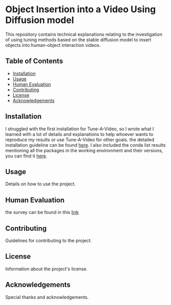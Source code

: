 # Object Insertion into a Video Using Diffusion model

This repository contains technical explanations relating to the investigation of using tuning methods based on the stable diffusion model to insert objects into human-object interaction videos.

## Table of Contents
- [Installation](#installation)
- [Usage](#usage)
- [Human Evaluation](#humanevaluation)
- [Contributing](#contributing)
- [License](#license)
- [Acknowledgements](#acknowledgements)

## Installation
I struggled with the first installation for Tune-A-Video, so I wrote what I learned with a lot of details and explanations to help whoever wants to reproduce my results or use Tune-A-Video for other goals.
the detailed installation guideline can be found [here](https://github.com/shani1610/object-insertion-video-diffusion/blob/main/tuneavideo_installation.md). I also included the conda list results mentioning all the packages in the working environment and their versions, you can find it [here](https://github.com/shani1610/object-insertion-video-diffusion/blob/main/conda_list.md).

## Usage
Details on how to use the project.

## Human Evaluation 
the survey can be found in this [link](https://forms.gle/f3opfrCkXVRv7ASt9)

## Contributing
Guidelines for contributing to the project.

## License
Information about the project's license.

## Acknowledgements
Special thanks and acknowledgements.
